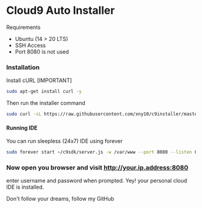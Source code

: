 # Cloud9 Auto Installer

Requirements

  - Ubuntu (14 > 20 LTS)
  - SSH Access
  - Port 8080 is not used


### Installation

Install cURL [IMPORTANT]

```sh
sudo apt-get install curl -y
```

Then run the installer command
```sh
sudo curl -sL https://raw.githubusercontent.com/xny10/c9installer/master/installer.sh -o c9installer.sh && sudo bash c9installer.sh
```

#### Running IDE

You can run sleepless (24x7) IDE using forever

```sh
sudo forever start ~/c9sdk/server.js -w /var/www --port 8080 --listen 0.0.0.0 --auth <username>:<password>
```


### Now open you browser and visit http://your.ip.address:8080
enter username and password when prompted. Yey! your personal cloud IDE is installed.


Don't follow your dreams, follow my GitHub

